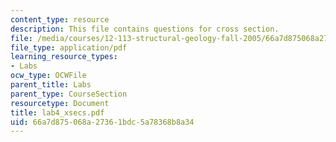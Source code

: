 ```yaml
---
content_type: resource
description: This file contains questions for cross section.
file: /media/courses/12-113-structural-geology-fall-2005/66a7d875068a27361bdc5a78368b8a34_lab4_xsecs.pdf
file_type: application/pdf
learning_resource_types:
- Labs
ocw_type: OCWFile
parent_title: Labs
parent_type: CourseSection
resourcetype: Document
title: lab4_xsecs.pdf
uid: 66a7d875-068a-2736-1bdc-5a78368b8a34
---
```

